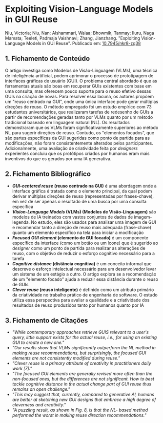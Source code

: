 # Exploiting Vision-Language Models in GUI Reuse

Niu, Victoria; Niu, Nan; Alshammari, Walaa; Bhowmik, Tanmay; Iluru, Naga Mamata; Teeleti, Padmaja Vaishnavi; Zhang, Jianzhang. "Exploiting Vision-Language Models in GUI Reuse". Publicado em: [10.7945/nkr8-zq38](https://doi.org/10.7945/nkr8-zq38)

## 1. Fichamento de Conteúdo

O artigo investiga como Modelos de Visão-Linguagem (VLMs), uma técnica de inteligência artificial, podem aprimorar o processo de prototipagem de interfaces gráficas de usuário (GUI). O problema central abordado é que as ferramentas atuais são boas em recuperar GUIs existentes com base em uma consulta, mas oferecem pouco suporte para o reuso efetivo dessas GUIs na criação de novas. Para resolver essa lacuna, os autores propõem um "reuso centrado na GUI", onde uma única interface pode gerar múltiplas direções de reuso. O método empregado foi um estudo empírico com 73 estudantes universitários, que realizaram tarefas de redesenho de GUIs a partir de recomendações geradas tanto por VLMs quanto por um método tradicional baseado em linguagem natural (NL). Os resultados demonstraram que os VLMs foram significativamente superiores ao método NL para sugerir direções de reuso. Contudo, os "elementos focados", que são partes específicas da GUI sugeridas como ponto de partida para as modificações, não foram consistentemente alterados pelos participantes. Adicionalmente, uma avaliação de criatividade feita por _designers_ experientes concluiu que os protótipos criados por humanos eram mais inventivos do que os gerados por uma IA generativa.

## 2. Fichamento Bibliográfico

* **_GUI-centered reuse_ (reuso centrado na GUI)** é uma abordagem onde a interface gráfica é tratada como o elemento principal, da qual podem derivar múltiplas direções de reuso (representadas por frases-chave), em vez de ser apenas o resultado de uma busca por uma consulta específica 
* **_Vision-Language Models_ (VLMs) (Modelos de Visão-Linguagem)** são modelos de IA treinados com vastos conjuntos de dados de imagem-legenda. No estudo, eles são usados para analisar uma imagem de GUI e recomendar tanto a direção de reuso mais adequada (frase-chave) quanto um elemento específico na tela para iniciar a modificação 
* **_Focused GUI element_ (elemento de GUI focado)** é um componente específico da interface (como um botão ou um ícone) que é sugerido ao _designer_ como um ponto de partida para realizar as alterações de reuso, com o objetivo de reduzir o esforço cognitivo necessário para a tarefa 
* **_Cognitive distance_ (distância cognitiva)** é um conceito informal que descreve o esforço intelectual necessário para um desenvolvedor levar um sistema de um estágio a outro. O artigo explora se a recomendação de um "elemento focado" ajuda a reduzir essa distância durante o reuso de GUIs
* **_Clever reuse_ (reuso inteligente)** é definido como um atributo primário da criatividade no trabalho prático de engenharia de software. O estudo utiliza essa perspectiva para avaliar a qualidade e a criatividade dos resultados de reuso produzidos tanto por humanos quanto por IA

## 3. Fichamento de Citações

* _"While contemporary approaches retrieve GUIS relevant to a user's query, little support exists for the actual reuse, i.e., for using an existing GUI to create a new one."_
* _"Our results show that VLMs significantly outperform the NL method in making reuse recommendations, but surprisingly, the focused GUI elements are not consistently modified during reuse."_
* _"Clever reuse is a primary attribute of creativity in practitioners daily work [7]."_
* _"The focused GUI elements are generally revised more often than the non-focused ones, but the differences are not significant. How to best tackle cognitive distance in the actual change part of GUI reuse thus remains an open challenge."_
* _"This may suggest that, currently, compared to generative Al, humans are better at sketching new GUI designs that embrace a high degree of cleverness and creativity."_
* _"A puzzling result, as shown in Fig. 8, is that the NL- based method performed the worst in making reuse direction recommendations."_
